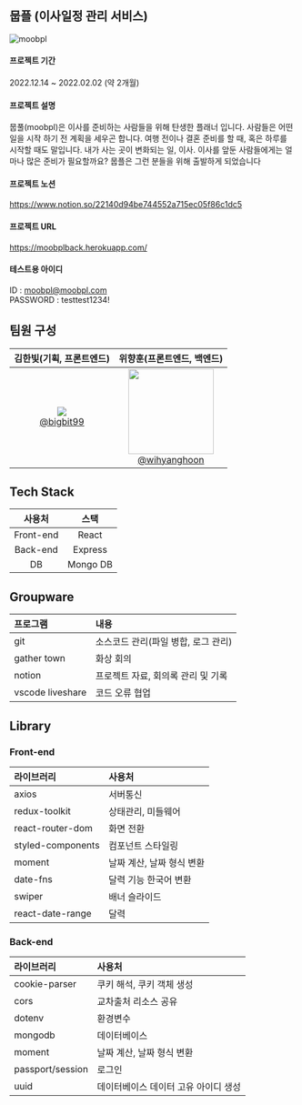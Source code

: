## 뭅플 (이사일정 관리 서비스)
![moobpl](https://user-images.githubusercontent.com/66665468/221160480-43e3102b-686c-44fe-9b58-7041f553e696.jpg)

#### 프로젝트 기간
2022.12.14 ~ 2022.02.02 (약 2개월)

#### 프로젝트 설명
뭅풀(moobpl)은 이사를 준비하는 사람들을 위해 탄생한 플래너 입니다. 
사람들은 어떤 일을 시작 하기 전 계획을 세우곤 합니다.
여행 전이나 결혼 준비를 할 때, 혹은 하루를 시작할 때도 말입니다. 
내가 사는 곳이 변화되는 일, 이사. 
이사를 앞둔 사람들에게는 얼마나 많은 준비가 필요할까요?
뭅플은 그런 분들을 위해 출발하게 되었습니다

#### 프로젝트 노션
https://www.notion.so/22140d94be744552a715ec05f86c1dc5

#### 프로젝트 URL
https://moobplback.herokuapp.com/

#### 테스트용 아이디
ID : moobpl@moobpl.com <br>PASSWORD : testtest1234!

## 팀원 구성
| **김한빛(기획, 프론트엔드)** | **위향훈(프론트엔드, 백엔드)** |
|  :------: | :------: |
| [<img src="https://user-images.githubusercontent.com/66665468/221540531-e34b60cf-61d2-4f60-bc9e-287663a2b866.png"> <br/> @bigbit99](https://github.com/bigbit99) | [<img src="https://user-images.githubusercontent.com/66665468/221135646-c6102967-54a3-4361-8a74-931855330348.jpg" width=150> <br/> @wihyanghoon](https://github.com/wihyanghoon) |

## Tech Stack
|사용처|스택|
|:---:|:---:|
|Front-end|React|
|Back-end|Express|
|DB|Mongo DB|

## Groupware
|프로그램|내용|
|:---|:---|
|git|소스코드 관리(파일 병합, 로그 관리)|
|gather town|화상 회의|
|notion|프로젝트 자료, 회의록 관리 및 기록|
|vscode liveshare|코드 오류 협업|

## Library

### Front-end
|라이브러리|사용처|
|:---|:---|
|axios|서버통신|
|redux-toolkit|상태관리, 미들웨어|
|react-router-dom|화면 전환|
|styled-components|컴포넌트 스타일링|
|moment|날짜 계산, 날짜 형식 변환|
|date-fns|달력 기능 한국어 변환|
|swiper|배너 슬라이드|
|react-date-range|달력|

### Back-end
|라이브러리|사용처|
|:---|:---|
|cookie-parser|쿠키 해석, 쿠키 객체 생성|
|cors|교차출처 리소스 공유|
|dotenv|환경변수|
|mongodb|데이터베이스|
|moment|날짜 계산, 날짜 형식 변환|
|passport/session|로그인|
|uuid|데이터베이스 데이터 고유 아이디 생성|
